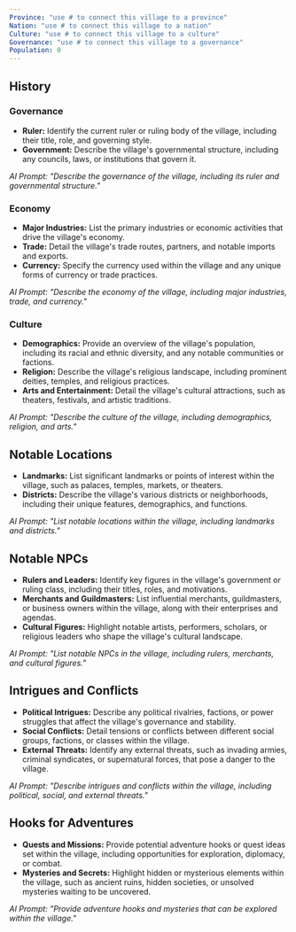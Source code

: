 ```yaml
---
Province: "use # to connect this village to a province"
Nation: "use # to connect this village to a nation"
Culture: "use # to connect this village to a culture"
Governance: "use # to connect this village to a governance"
Population: 0
---
```

## History

### Governance

- **Ruler:** Identify the current ruler or ruling body of the village, including their title, role, and governing style.
- **Government:** Describe the village's governmental structure, including any councils, laws, or institutions that govern it.

*AI Prompt: "Describe the governance of the village, including its ruler and governmental structure."*

### Economy

- **Major Industries:** List the primary industries or economic activities that drive the village's economy.
- **Trade:** Detail the village's trade routes, partners, and notable imports and exports.
- **Currency:** Specify the currency used within the village and any unique forms of currency or trade practices.

*AI Prompt: "Describe the economy of the village, including major industries, trade, and currency."*

### Culture

- **Demographics:** Provide an overview of the village's population, including its racial and ethnic diversity, and any notable communities or factions.
- **Religion:** Describe the village's religious landscape, including prominent deities, temples, and religious practices.
- **Arts and Entertainment:** Detail the village's cultural attractions, such as theaters, festivals, and artistic traditions.

*AI Prompt: "Describe the culture of the village, including demographics, religion, and arts."*

## Notable Locations

- **Landmarks:** List significant landmarks or points of interest within the village, such as palaces, temples, markets, or theaters.
- **Districts:** Describe the village's various districts or neighborhoods, including their unique features, demographics, and functions.

*AI Prompt: "List notable locations within the village, including landmarks and districts."*

## Notable NPCs

- **Rulers and Leaders:** Identify key figures in the village's government or ruling class, including their titles, roles, and motivations.
- **Merchants and Guildmasters:** List influential merchants, guildmasters, or business owners within the village, along with their enterprises and agendas.
- **Cultural Figures:** Highlight notable artists, performers, scholars, or religious leaders who shape the village's cultural landscape.

*AI Prompt: "List notable NPCs in the village, including rulers, merchants, and cultural figures."*

## Intrigues and Conflicts

- **Political Intrigues:** Describe any political rivalries, factions, or power struggles that affect the village's governance and stability.
- **Social Conflicts:** Detail tensions or conflicts between different social groups, factions, or classes within the village.
- **External Threats:** Identify any external threats, such as invading armies, criminal syndicates, or supernatural forces, that pose a danger to the village.

*AI Prompt: "Describe intrigues and conflicts within the village, including political, social, and external threats."*

## Hooks for Adventures

- **Quests and Missions:** Provide potential adventure hooks or quest ideas set within the village, including opportunities for exploration, diplomacy, or combat.
- **Mysteries and Secrets:** Highlight hidden or mysterious elements within the village, such as ancient ruins, hidden societies, or unsolved mysteries waiting to be uncovered.

*AI Prompt: "Provide adventure hooks and mysteries that can be explored within the village."*